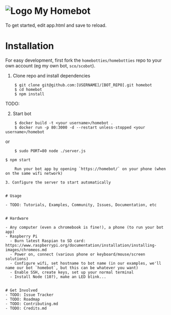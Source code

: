 # ![Logo](https://homebotties.com/logo.svg) My Homebot

To get started, edit app.html and save to reload.

# Installation

For easy development, first fork the `homebotties/homebotties` repo to your own account (eg my own bot, `sco/scobot`).

1. Clone repo and install dependencies

```
    $ git clone git@github.com:[USERNAME]/[BOT_REPO].git homebot
    $ cd homebot
    $ npm install
```
  TODO: 

2. Start bot
```
    $ docker build -t <your username>/homebot .
    $ docker run -p 80:3000 -d --restart unless-stopped <your username>/homebot
```
or
```
    $ sudo PORT=80 node ./server.js

```
    $ npm start 
```
    Run your bot app by opening `https://homebot/` on your phone (when on the same wifi network)

3. Configure the server to start automatically


# Usage

- TODO: Tutorials, Examples, Community, Issues, Documentation, etc


# Hardware

- Any computer (even a chromebook is fine!), a phone (to run your bot app)
- Raspberry Pi 
  - Burn latest Raspian to SD card: https://www.raspberrypi.org/documentation/installation/installing-images/chromeos.md
  - Power on, connect (various phone or keyboard/mouse/screen solutions)
  - Configure wifi, set hostname to bot name (in our examples, we'll name our bot `homebot`, but this can be whatever you want)
  - Enable SSH, create keys, set up your normal terminal
  - Install Node (10?), make an LED blink...


# Get Involved
- TODO: Issue Tracker
- TODO: Roadmap
- TODO: Contributing.md
- TODO: Credits.md
